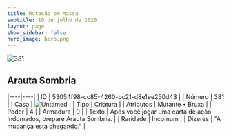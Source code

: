 ```yaml
---
title: Mutação em Massa
subtitle: 10 de julho de 2020
layout: page
show_sidebar: false
hero_image: hero.png
---
```


![381](https://cdn.keyforgegame.com/media/card_front/pt/479_381_FGHP825MPQG6_pt.png)

## Arauta Sombria

|----|----|
| ID | 53054f98-cc85-4260-bc21-d8e1ee250d43 |
| Número | 381 |
| Casa | ![Untamed](https://archonarcana.com/images/thumb/b/bd/Untamed.png/22px-Untamed.png "Indomados") |
| Tipo | Criatura |
| Atributos | Mutante • Bruxa |
| Poder | 4 |
| Armadura | 0 |
| Texto | Após você jogar uma carta de ação Indomados, prepare Arauta Sombria. |
| Raridade | Incomum |
| Dizeres | "A mudança está chegando." |
